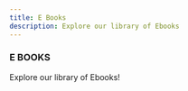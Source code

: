 ```yaml
---
title: E Books
description: Explore our library of Ebooks
---
```



### E BOOKS
Explore our library of Ebooks!
